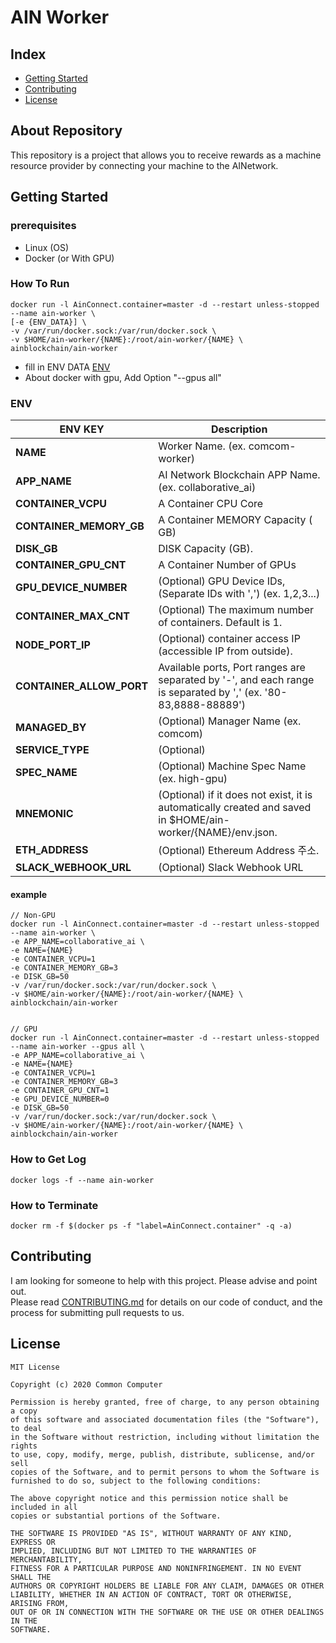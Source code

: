 # AIN Worker

## Index

- [Getting Started](#getting-started)
- [Contributing](#contributing)
- [License](#license)

## About Repository

This repository is a project that allows you to receive rewards as a machine resource provider by connecting your machine to the AI ​​Network.


## Getting Started

### prerequisites

- Linux (OS)
- Docker (or With GPU)

### How To Run

```
docker run -l AinConnect.container=master -d --restart unless-stopped --name ain-worker \
[-e {ENV_DATA}] \
-v /var/run/docker.sock:/var/run/docker.sock \
-v $HOME/ain-worker/{NAME}:/root/ain-worker/{NAME} \
ainblockchain/ain-worker
```

- fill in ENV DATA [ENV](#ENV) 
- About docker with gpu, Add Option "--gpus all"

### ENV

| ENV KEY                  | Description                                                                                               |
| ------------------------ | --------------------------------------------------------------------------------------------------------- |
| **NAME**                 | Worker Name. (ex. comcom-worker)                                                                          |
| **APP_NAME**             | AI Network Blockchain APP Name. (ex. collaborative_ai)                                                    |
| **CONTAINER_VCPU**       | A Container CPU Core                                                                               |
| **CONTAINER_MEMORY_GB**  | A Container MEMORY Capacity ( GB)                                                                      |
| **DISK_GB**              | DISK Capacity (GB).                                                                             |
| **CONTAINER_GPU_CNT**    |  A Container Number of GPUs                                                                                  |
| **GPU_DEVICE_NUMBER**    | (Optional) GPU Device IDs, (Separate IDs with ',') (ex. 1,2,3...)                                     |
| **CONTAINER_MAX_CNT**    | (Optional) The maximum number of containers. Default is 1.                                                          |
| **NODE_PORT_IP**         | (Optional) container access IP (accessible IP from outside).                                              |
| **CONTAINER_ALLOW_PORT** | Available ports, Port ranges are separated by '-', and each range is separated by ',' (ex. '80-83,8888-88889') |
| **MANAGED_BY**           | (Optional) Manager Name (ex. comcom)                                                                       |
| **SERVICE_TYPE**         | (Optional)                                                                                                |
| **SPEC_NAME**            | (Optional) Machine Spec Name (ex. high-gpu)                                                                  |
| **MNEMONIC**             | (Optional) if it does not exist, it is automatically created and saved in $HOME/ain-worker/{NAME}/env.json.      |
| **ETH_ADDRESS**          | (Optional) Ethereum Address 주소.                                                                                 |
| **SLACK_WEBHOOK_URL**    | (Optional) Slack Webhook URL |

#### example
```
// Non-GPU
docker run -l AinConnect.container=master -d --restart unless-stopped --name ain-worker \
-e APP_NAME=collaborative_ai \
-e NAME={NAME}
-e CONTAINER_VCPU=1
-e CONTAINER_MEMORY_GB=3
-e DISK_GB=50
-v /var/run/docker.sock:/var/run/docker.sock \
-v $HOME/ain-worker/{NAME}:/root/ain-worker/{NAME} \
ainblockchain/ain-worker


// GPU
docker run -l AinConnect.container=master -d --restart unless-stopped --name ain-worker --gpus all \
-e APP_NAME=collaborative_ai \
-e NAME={NAME}
-e CONTAINER_VCPU=1
-e CONTAINER_MEMORY_GB=3
-e CONTAINER_GPU_CNT=1
-e GPU_DEVICE_NUMBER=0
-e DISK_GB=50
-v /var/run/docker.sock:/var/run/docker.sock \
-v $HOME/ain-worker/{NAME}:/root/ain-worker/{NAME} \
ainblockchain/ain-worker
```

### How to Get Log

```
docker logs -f --name ain-worker
```

### How to Terminate

```
docker rm -f $(docker ps -f "label=AinConnect.container" -q -a)
```

## Contributing

I am looking for someone to help with this project. Please advise and point out.  
Please read [CONTRIBUTING.md](CONTRIBUTING.md) for details on our code
of conduct, and the process for submitting pull requests to us.

## License

```
MIT License

Copyright (c) 2020 Common Computer

Permission is hereby granted, free of charge, to any person obtaining a copy
of this software and associated documentation files (the "Software"), to deal
in the Software without restriction, including without limitation the rights
to use, copy, modify, merge, publish, distribute, sublicense, and/or sell
copies of the Software, and to permit persons to whom the Software is
furnished to do so, subject to the following conditions:

The above copyright notice and this permission notice shall be included in all
copies or substantial portions of the Software.

THE SOFTWARE IS PROVIDED "AS IS", WITHOUT WARRANTY OF ANY KIND, EXPRESS OR
IMPLIED, INCLUDING BUT NOT LIMITED TO THE WARRANTIES OF MERCHANTABILITY,
FITNESS FOR A PARTICULAR PURPOSE AND NONINFRINGEMENT. IN NO EVENT SHALL THE
AUTHORS OR COPYRIGHT HOLDERS BE LIABLE FOR ANY CLAIM, DAMAGES OR OTHER
LIABILITY, WHETHER IN AN ACTION OF CONTRACT, TORT OR OTHERWISE, ARISING FROM,
OUT OF OR IN CONNECTION WITH THE SOFTWARE OR THE USE OR OTHER DEALINGS IN THE
SOFTWARE.
```
